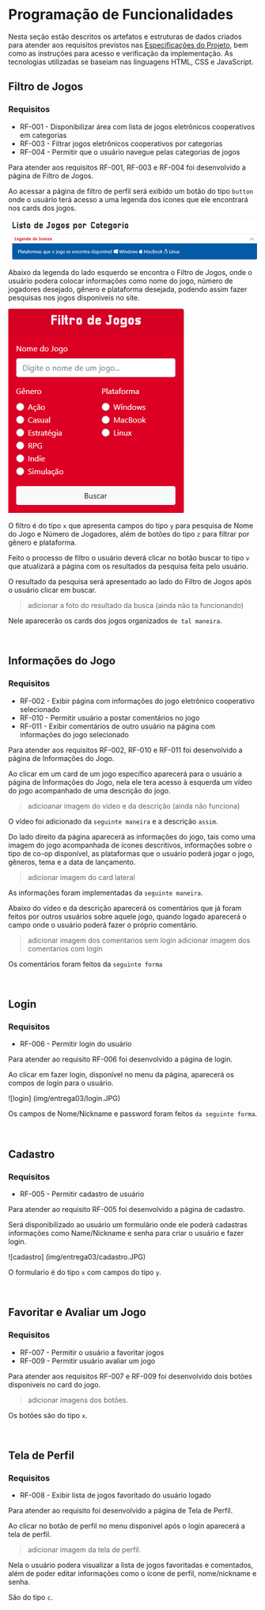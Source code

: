 # Programação de Funcionalidades

Nesta seção estão descritos os artefatos e estruturas de dados criados para atender aos requisitos previstos nas <a href="./especification.md">Especificações do Projeto</a>, bem como as instruções para acesso e verificação da implementação. As tecnologias utilizadas se baseiam nas linguagens HTML, CSS e JavaScript.


## Filtro de Jogos

### Requisitos

- RF-001 - Disponibilizar área com lista de jogos eletrônicos cooperativos em categorias
- RF-003 - Filtrar jogos eletrônicos cooperativos por categorias
- RF-004 - Permitir que o usuário navegue pelas categorias de jogos

Para atender aos requisitos RF-001, RF-003 e RF-004 foi desenvolvido a página de Filtro de Jogos.

Ao acessar a página de filtro de perfil será exibido um botão do tipo `button` onde o usuário terá acesso a uma legenda dos ícones que ele encontrará nos cards dos jogos.

![legenda](img/entrega03/legenda.JPG)

Abaixo da legenda do lado esquerdo se encontra o Filtro de Jogos, onde o usuário podera colocar informações como nome do jogo, número de jogadores desejado, gênero e plataforma desejada, podendo assim fazer pesquisas nos jogos disponiveis no site.

![filtro](img/entrega03/filtro.JPG)

O filtro é do tipo `x` que apresenta campos do tipo `y` para pesquisa de Nome do Jogo e Número de Jogadores, além de botões do tipo `z` para filtrar por gênero e plataforma. 

Feito o processo de filtro o usuário deverá clicar no botão  buscar to tipo `v` que atualizará a página com os resultados da pesquisa feita pelo usuário.

O resultado da pesquisa será apresentado ao lado do Filtro de Jogos após o usuário clicar em buscar. 

>adicionar a foto do resultado da busca (ainda não ta funcionando)

Nele aparecerão os cards dos jogos organizados `de tal maneira`.

<br/>

## Informações do Jogo

### Requisitos

- RF-002 - Exibir página com informações do jogo eletrônico cooperativo selecionado 
- RF-010 - Permitir usuário a postar comentários no jogo
- RF-011 - Exibir comentários de outro usuário na página com informações do jogo selecionado


Para atender aos requisitos RF-002, RF-010 e RF-011 foi desenvolvido a página de Informações do Jogo.

Ao clicar em um card de um jogo específico aparecerá para o usuário a página de Informações do Jogo, nela ele tera acesso à esquerda um vídeo do jogo acompanhado de uma descrição do jogo.

>adicioanar imagem do video e da descrição (ainda não funciona)

O vídeo foi adicionado da `seguinte maneira` e a descrição `assim`.

Do lado direito da página aparecerá as informações do jogo, tais como uma imagem do jogo acompanhada de ícones descritivos, informações sobre o tipo de co-op disponível, as plataformas que o usuário poderá jogar o jogo, gêneros, tema e a data de lançamento.

>adicionar imagem do card lateral 

As informações foram implementadas da `seguinte maneira`.

Abaixo do vídeo e da descrição aparecerá os comentários que já foram feitos por outros usuários sobre aquele jogo, quando logado aparecerá o campo onde o usuário poderá fazer o próprio comentário.

>adicionar imagem dos comentarios sem login
>adicionar imagem dos comentarios com login

Os comentários foram feitos da `seguinte forma`

<br/>

## Login

### Requisitos
- RF-006 - Permitir login do usuário

Para atender ao requisito RF-006 foi desenvolvido a página de login.

Ao clicar em fazer login, disponível no menu da página, aparecerá os compos de login para o usuário.

![login] (img/entrega03/login.JPG)

Os campos de Nome/Nickname e password foram feitos `da seguinte forma`.

<br/>

## Cadastro

### Requisitos
- RF-005 - Permitir cadastro de usuário

Para atender ao requisito RF-005 foi desenvolvido a página de cadastro.

Será disponibilizado ao usuário um formulário onde ele poderá cadastras informações como Name/Nickname e senha para criar o usuário e fazer login.

![cadastro] (img/entrega03/cadastro.JPG)

O formulario é do tipo `x` com campos do tipo `y`.

<br/>

## Favoritar e Avaliar um Jogo

### Requisitos
- RF-007 - Permitir o usuário a favoritar jogos 
- RF-009 - Permitir usuário avaliar um jogo 

Para atender aos requisitos RF-007 e RF-009 foi desenvolvido dois botões disponiveis no card do jogo.

>adicionar imagens dos botões.

Os botões são do tipo `x`.

<br/>

## Tela de Perfil

### Requisitos
- RF-008 - Exibir lista de jogos favoritado do usuário logado

Para atender ao requisito foi desenvolvido a página de Tela de Perfil.

Ao clicar no botão de perfil no menu disponivel após o login aparecerá a tela de perfil.

>adicionar imagem da tela de perfil.

Nela o usuário podera visualizar a lista de jogos favoritadas e comentados, além de poder editar informações como o ícone de perfil, nome/nickname e senha.

São do tipo `c`.

<br/>